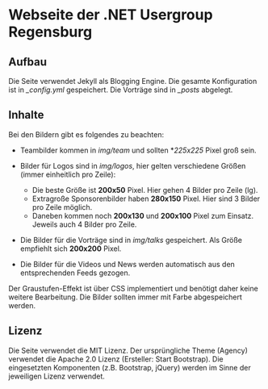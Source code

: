 # Webseite der .NET Usergroup Regensburg

## Aufbau

Die Seite verwendet Jekyll als Blogging Engine. Die gesamte Konfiguration ist in *_config.yml* gespeichert. Die Vorträge sind in *_posts* abgelegt.

## Inhalte

Bei den Bildern gibt es folgendes zu beachten:

* Teambilder kommen in *img/team* und sollten **225x225* Pixel groß sein.
* Bilder für Logos sind in *img/logos*, hier gelten verschiedene Größen (immer einheitlich pro Zeile):

  - Die beste Größe ist **200x50** Pixel. Hier gehen 4 Bilder pro Zeile (lg).
  - Extragroße Sponsorenbilder haben **280x150** Pixel. Hier sind 3 Bilder pro Zeile möglich.
  - Daneben kommen noch **200x130** und **200x100** Pixel zum Einsatz. Jeweils auch 4 Bilder pro Zeile.

* Die Bilder für die Vorträge sind in *img/talks* gespeichert. Als Größe empfiehlt sich **200x200** Pixel.
* Die Bilder für die Videos und News werden automatisch aus den entsprechenden Feeds gezogen.

Der Graustufen-Effekt ist über CSS implementiert und benötigt daher keine weitere Bearbeitung. Die Bilder sollten immer mit Farbe abgespeichert werden.

## Lizenz

Die Seite verwendet die MIT Lizenz. Der ursprüngliche Theme (Agency) verwendet die Apache 2.0 Lizenz (Ersteller: Start Bootstrap). Die eingesetzten Komponenten (z.B. Bootstrap, jQuery) werden im Sinne der jeweiligen Lizenz verwendet.